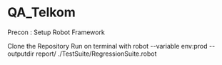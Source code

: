 # QA_Telkom

Precon : Setup Robot Framework

Clone the Repository
Run on terminal with robot --variable env:prod --outputdir report/ ./TestSuite/RegressionSuite.robot